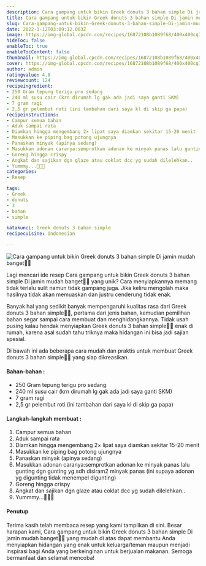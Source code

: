```yaml
---
description: Cara gampang untuk bikin Greek donuts 3 bahan simple Di jamin mudah banget"
title: Cara gampang untuk bikin Greek donuts 3 bahan simple Di jamin mudah banget
slug: Cara-gampang-untuk-bikin-Greek-donuts-3-bahan-simple-Di-jamin-mudah-banget
date: 2022-1-12T03:09:12.063Z
image: https://img-global.cpcdn.com/recipes/16872108b1089f68/400x400cq70/photo.jpg
hideToc: false
enableToc: true
enableTocContent: false
thumbnail: https://img-global.cpcdn.com/recipes/16872108b1089f68/400x400cq70/photo.jpg
cover: https://img-global.cpcdn.com/recipes/16872108b1089f68/400x400cq70/photo.jpg
author: admin
ratingvalue: 4.8
reviewcount: 124
recipeingredient:
- 250 Gram tepung terigu pro sedang
- 240 ml susu cair (krn dirumah lg gak ada jadi saya ganti SKM)
- 7 gram ragi
- 2,5 gr pelembut roti (ini tambahan dari saya kl di skip ga papa)
recipeinstructions:
- Campur semua bahan
- Aduk sampai rata
- Diamkan hingga mengembang 2× lipat saya diamkan sekitar 15-20 menit
- Masukkan ke piping bag potong ujungnya
- Panaskan minyak (apinya sedang)
- Masukkan adonan caranya:semprotkan adonan ke minyak panas lalu gunting dgn gunting yg sdh disiram2 minyak panas (ini supaya adonan yg digunting tidak menempel digunting)
- Goreng hingga crispy
- Angkat dan sajikan dgn glaze atau coklat dcc yg sudah dilelehkan..
- Yummmy...🍩🍩🍩
categories:
- Resep

tags:
- Greek
- donuts
- 3
- bahan
- simple

katakunci: Greek donuts 3 bahan simple
recipecuisine: Indonesian

---
```


![Cara gampang untuk bikin Greek donuts 3 bahan simple Di jamin mudah banget👩‍🍳](https://img-global.cpcdn.com/recipes/16872108b1089f68/400x400cq70/photo.jpg)

Lagi mencari ide resep Cara gampang untuk bikin Greek donuts 3 bahan simple Di jamin mudah banget👩‍🍳 yang unik? Cara menyiapkannya memang tidak terlalu sulit namun tidak gampang juga. Jika keliru mengolah maka hasilnya tidak akan memuaskan dan justru cenderung tidak enak.

Banyak hal yang sedikit banyak mempengaruhi kualitas rasa dari Greek donuts 3 bahan simple👩‍🍳, pertama dari jenis bahan, kemudian pemilihan bahan segar sampai cara membuat dan menghidangkannya. Tidak usah pusing kalau hendak menyiapkan Greek donuts 3 bahan simple👩‍🍳 enak di rumah, karena asal sudah tahu triknya maka hidangan ini bisa jadi sajian spesial.

Di bawah ini ada beberapa cara mudah dan praktis untuk membuat Greek donuts 3 bahan simple👩‍🍳 yang siap dikreasikan.

<!--inarticleads1-->

#### Bahan-bahan :

- 250 Gram tepung terigu pro sedang
- 240 ml susu cair (krn dirumah lg gak ada jadi saya ganti SKM)
- 7 gram ragi
- 2,5 gr pelembut roti (ini tambahan dari saya kl di skip ga papa)

<!--inarticleads2-->

#### Langkah-langkah membuat :

1. Campur semua bahan
1. Aduk sampai rata
1. Diamkan hingga mengembang 2× lipat saya diamkan sekitar 15-20 menit
1. Masukkan ke piping bag potong ujungnya
1. Panaskan minyak (apinya sedang)
1. Masukkan adonan caranya:semprotkan adonan ke minyak panas lalu gunting dgn gunting yg sdh disiram2 minyak panas (ini supaya adonan yg digunting tidak menempel digunting)
1. Goreng hingga crispy
1. Angkat dan sajikan dgn glaze atau coklat dcc yg sudah dilelehkan..
1. Yummmy...🍩🍩🍩

#### Penutup

Terima kasih telah membaca resep yang kami tampilkan di sini. Besar harapan kami, Cara gampang untuk bikin Greek donuts 3 bahan simple Di jamin mudah banget👩‍🍳 yang mudah di atas dapat membantu Anda menyiapkan hidangan yang enak untuk keluarga/teman maupun menjadi inspirasi bagi Anda yang berkeinginan untuk berjualan makanan. Semoga bermanfaat dan selamat mencoba!